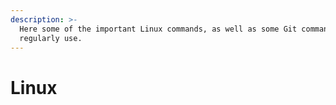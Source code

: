 ```yaml
---
description: >-
  Here some of the important Linux commands, as well as some Git commands that I
  regularly use.
---
```


# Linux

